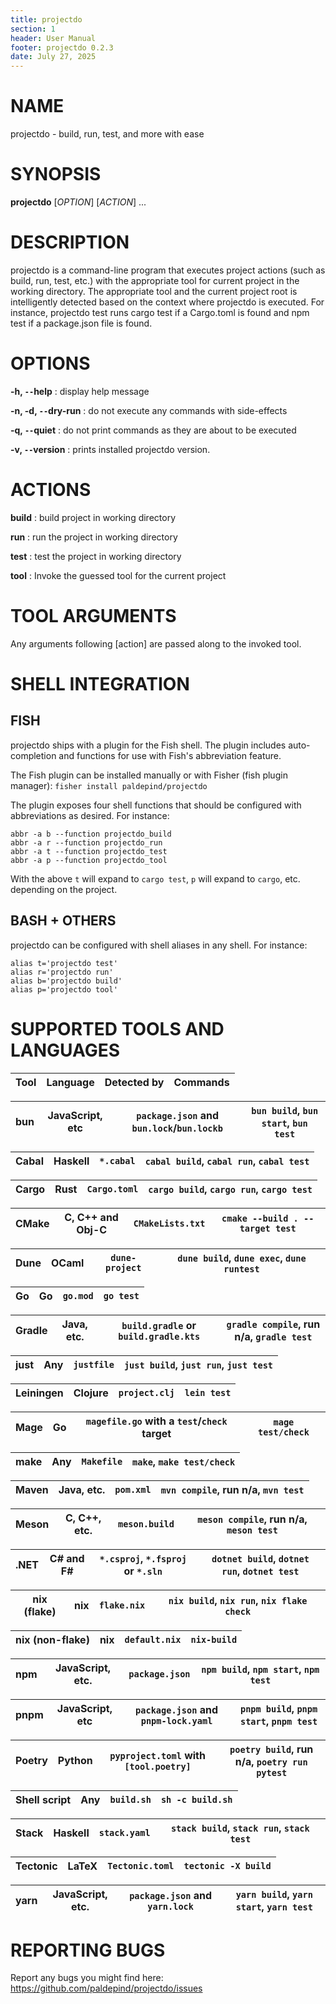 ```yaml
---
title: projectdo
section: 1
header: User Manual
footer: projectdo 0.2.3
date: July 27, 2025
---
```


# NAME

projectdo - build, run, test, and more with ease

# SYNOPSIS

**projectdo** [*OPTION*] [*ACTION*] ...

# DESCRIPTION

projectdo is a command-line program that executes project actions (such as
build, run, test, etc.) with the appropriate tool for current project in the
working directory. The appropriate tool and the current project root is
intelligently detected based on the context where projectdo is executed. For
instance, projectdo test runs cargo test if a Cargo.toml is found and npm test
if a package.json file is found.

# OPTIONS

**-h, `--`help**
: display help message

**-n, -d, `--`dry-run**
: do not execute any commands with side-effects

**-q, `--`quiet**
: do not print commands as they are about to be executed

**-v, `--`version**
: prints installed projectdo version.

# ACTIONS

**build**
: build project in working directory

**run**
: run the project in working directory

**test**
: test the project in working directory

**tool**
: Invoke the guessed tool for the current project

# TOOL ARGUMENTS

Any arguments following [action] are passed along to the invoked tool.

# SHELL INTEGRATION

## FISH

projectdo ships with a plugin for the Fish shell. The plugin includes
auto-completion and functions for use with Fish's abbreviation feature.

The Fish plugin can be installed manually or with Fisher (fish plugin manager):
`fisher install paldepind/projectdo`

The plugin exposes four shell functions that should be configured with
abbreviations as desired. For instance:

```
abbr -a b --function projectdo_build
abbr -a r --function projectdo_run
abbr -a t --function projectdo_test
abbr -a p --function projectdo_tool
```

With the above `t` will expand to `cargo test`, `p` will expand to `cargo`, etc.
depending on the project.

## BASH + OTHERS

projectdo can be configured with shell aliases in any shell. For instance:

```
alias t='projectdo test'
alias r='projectdo run'
alias b='projectdo build'
alias p='projectdo tool'
```

# SUPPORTED TOOLS AND LANGUAGES

| Tool            | Language         | Detected by                                | Commands                                               |
|-----------------|------------------|--------------------------------------------|--------------------------------------------------------|

| bun             | JavaScript, etc  | `package.json` and `bun.lock`/`bun.lockb`  | `bun build`, `bun start`, `bun test`                   |
|-----------------|------------------|--------------------------------------------|--------------------------------------------------------|

| Cabal           | Haskell          | `*.cabal`                                  | `cabal build`, `cabal run`, `cabal test`               |
|-----------------|------------------|--------------------------------------------|--------------------------------------------------------|

| Cargo           | Rust             | `Cargo.toml`                               | `cargo build`, `cargo run`, `cargo test`               |
|-----------------|------------------|--------------------------------------------|--------------------------------------------------------|

| CMake           | C, C++ and Obj-C | `CMakeLists.txt`                           | `cmake --build . --target test`                        |
|-----------------|------------------|--------------------------------------------|--------------------------------------------------------|

| Dune            | OCaml            | `dune-project`                             | `dune build`, `dune exec`, `dune runtest`              |
|-----------------|------------------|--------------------------------------------|--------------------------------------------------------|

| Go              | Go               | `go.mod`                                   | `go test`                                              |
|-----------------|------------------|--------------------------------------------|--------------------------------------------------------|

| Gradle          | Java, etc.       | `build.gradle` or `build.gradle.kts`       | `gradle compile`, run n/a, `gradle test`               |
|-----------------|------------------|--------------------------------------------|--------------------------------------------------------|

| just            | Any              | `justfile`                                 | `just build`, `just run`, `just test`                  |
|-----------------|------------------|--------------------------------------------|--------------------------------------------------------|

| Leiningen       | Clojure          | `project.clj`                              | `lein test`                                            |
|-----------------|------------------|--------------------------------------------|--------------------------------------------------------|

| Mage            | Go               | `magefile.go` with a `test`/`check` target | `mage test/check`                                      |
|-----------------|------------------|--------------------------------------------|--------------------------------------------------------|

| make            | Any              | `Makefile`                                 | `make`, `make test/check`                              |
|-----------------|------------------|--------------------------------------------|--------------------------------------------------------|

| Maven           | Java, etc.       | `pom.xml`                                  | `mvn compile`, run n/a, `mvn test`                     |
|-----------------|------------------|--------------------------------------------|--------------------------------------------------------|

| Meson           | C, C++, etc.     | `meson.build`                              | `meson compile`, run n/a, `meson test`                 |
|-----------------|------------------|--------------------------------------------|--------------------------------------------------------|

| .NET            | C# and F#        | `*.csproj`, `*.fsproj` or `*.sln`          | `dotnet build`, `dotnet run`, `dotnet test`            |
|-----------------|------------------|--------------------------------------------|--------------------------------------------------------|

| nix (flake)     | nix              | `flake.nix`                                | `nix build`, `nix run`, `nix flake check`              |
|-----------------|------------------|--------------------------------------------|--------------------------------------------------------|

| nix (non-flake) | nix              | `default.nix`                              | `nix-build`                                            |
|-----------------|------------------|--------------------------------------------|--------------------------------------------------------|

| npm             | JavaScript, etc. | `package.json`                             | `npm build`, `npm start`, `npm test`                   |
|-----------------|------------------|--------------------------------------------|--------------------------------------------------------|

| pnpm            | JavaScript, etc  | `package.json` and `pnpm-lock.yaml`        | `pnpm build`, `pnpm start`, `pnpm test`                |
|-----------------|------------------|--------------------------------------------|--------------------------------------------------------|

| Poetry          | Python           | `pyproject.toml` with `[tool.poetry]`      | `poetry build`, run n/a, `poetry run pytest`           |
|-----------------|------------------|--------------------------------------------|--------------------------------------------------------|

| Shell script    | Any              | `build.sh`                                 | `sh -c build.sh`                                       |
|-----------------|------------------|--------------------------------------------|--------------------------------------------------------|

| Stack           | Haskell          | `stack.yaml`                               | `stack build`, `stack run`, `stack test`               |
|-----------------|------------------|--------------------------------------------|--------------------------------------------------------|

| Tectonic        | LaTeX            | `Tectonic.toml`                            | `tectonic -X build`                                    |
|-----------------|------------------|--------------------------------------------|--------------------------------------------------------|

| yarn            | JavaScript, etc. | `package.json` and `yarn.lock`             | `yarn build`, `yarn start`, `yarn test`                |
|-----------------|------------------|--------------------------------------------|--------------------------------------------------------|

# REPORTING BUGS

Report any bugs you might find here: <https://github.com/paldepind/projectdo/issues>
